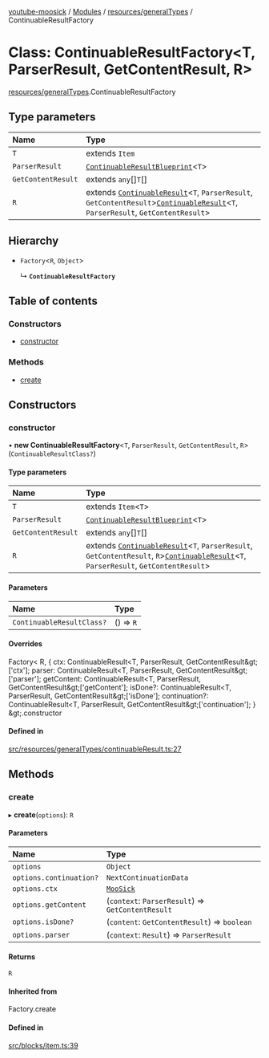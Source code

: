 [youtube-moosick](../README.md) / [Modules](../modules.md) / [resources/generalTypes](../modules/resources_generalTypes.md) / ContinuableResultFactory

# Class: ContinuableResultFactory<T, ParserResult, GetContentResult, R\>

[resources/generalTypes](../modules/resources_generalTypes.md).ContinuableResultFactory

## Type parameters

| Name | Type |
| :------ | :------ |
| `T` | extends `Item` |
| `ParserResult` | [`ContinuableResultBlueprint`](../interfaces/resources_generalTypes.ContinuableResultBlueprint.md)<`T`\> |
| `GetContentResult` | extends `any`[]`T`[] |
| `R` | extends [`ContinuableResult`](resources_generalTypes.ContinuableResult.md)<`T`, `ParserResult`, `GetContentResult`\>[`ContinuableResult`](resources_generalTypes.ContinuableResult.md)<`T`, `ParserResult`, `GetContentResult`\> |

## Hierarchy

- `Factory`<`R`, `Object`\>

  ↳ **`ContinuableResultFactory`**

## Table of contents

### Constructors

- [constructor](resources_generalTypes.ContinuableResultFactory.md#constructor)

### Methods

- [create](resources_generalTypes.ContinuableResultFactory.md#create)

## Constructors

### constructor

• **new ContinuableResultFactory**<`T`, `ParserResult`, `GetContentResult`, `R`\>(`ContinuableResultClass?`)

#### Type parameters

| Name | Type |
| :------ | :------ |
| `T` | extends `Item`<`T`\> |
| `ParserResult` | [`ContinuableResultBlueprint`](../interfaces/resources_generalTypes.ContinuableResultBlueprint.md)<`T`\> |
| `GetContentResult` | extends `any`[]`T`[] |
| `R` | extends [`ContinuableResult`](resources_generalTypes.ContinuableResult.md)<`T`, `ParserResult`, `GetContentResult`, `R`\>[`ContinuableResult`](resources_generalTypes.ContinuableResult.md)<`T`, `ParserResult`, `GetContentResult`\> |

#### Parameters

| Name | Type |
| :------ | :------ |
| `ContinuableResultClass?` | () => `R` |

#### Overrides

Factory&lt;
	R,
	{
		ctx: ContinuableResult&lt;T, ParserResult, GetContentResult\&gt;[&#x27;ctx&#x27;];
		parser: ContinuableResult&lt;T, ParserResult, GetContentResult\&gt;[&#x27;parser&#x27;];
		getContent: ContinuableResult&lt;T, ParserResult, GetContentResult\&gt;[&#x27;getContent&#x27;];
		isDone?: ContinuableResult&lt;T, ParserResult, GetContentResult\&gt;[&#x27;isDone&#x27;];
		continuation?: ContinuableResult&lt;T, ParserResult, GetContentResult\&gt;[&#x27;continuation&#x27;];
	}
\&gt;.constructor

#### Defined in

[src/resources/generalTypes/continuableResult.ts:27](https://github.com/EvasiveXkiller/youtube-moosick/blob/8c1f1d1/src/resources/generalTypes/continuableResult.ts#L27)

## Methods

### create

▸ **create**(`options`): `R`

#### Parameters

| Name | Type |
| :------ | :------ |
| `options` | `Object` |
| `options.continuation?` | `NextContinuationData` |
| `options.ctx` | [`MooSick`](index.MooSick.md) |
| `options.getContent` | (`context`: `ParserResult`) => `GetContentResult` |
| `options.isDone?` | (`content`: `GetContentResult`) => `boolean` |
| `options.parser` | (`context`: `Result`) => `ParserResult` |

#### Returns

`R`

#### Inherited from

Factory.create

#### Defined in

[src/blocks/item.ts:39](https://github.com/EvasiveXkiller/youtube-moosick/blob/8c1f1d1/src/blocks/item.ts#L39)
